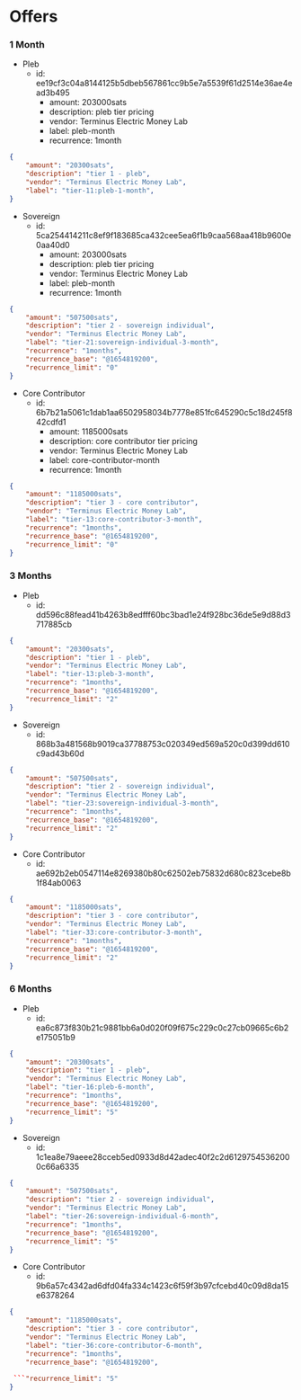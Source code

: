 # Offers

### 1 Month
- Pleb
    - id: ee19cf3c04a8144125b5dbeb567861cc9b5e7a5539f61d2514e36ae4ead3b495
      -  amount: 203000sats
      -  description: pleb tier pricing
      -  vendor: Terminus Electric Money Lab
      -  label: pleb-month
      -  recurrence: 1month
```json
{
    "amount": "20300sats",
    "description": "tier 1 - pleb",
    "vendor": "Terminus Electric Money Lab",
    "label": "tier-11:pleb-1-month",
}
```
- Sovereign
    - id: 5ca254414211c8ef9f183685ca432cee5ea6f1b9caa568aa418b9600e0aa40d0
      -  amount: 203000sats
      -  description: pleb tier pricing
      -  vendor: Terminus Electric Money Lab
      -  label: pleb-month
      -  recurrence: 1month
```json
{
    "amount": "507500sats",
    "description": "tier 2 - sovereign individual",
    "vendor": "Terminus Electric Money Lab",
    "label": "tier-21:sovereign-individual-3-month",
    "recurrence": "1months",
    "recurrence_base": "@1654819200",
    "recurrence_limit": "0"
}
```
- Core Contributor
    - id: 6b7b21a5061c1dab1aa6502958034b7778e851fc645290c5c18d245f842cdfd1
      -  amount: 1185000sats
      -  description: core contributor tier pricing
      -  vendor: Terminus Electric Money Lab
      -  label: core-contributor-month
      -  recurrence: 1month
```json
{
    "amount": "1185000sats",
    "description": "tier 3 - core contributor",
    "vendor": "Terminus Electric Money Lab",
    "label": "tier-13:core-contributor-3-month",
    "recurrence": "1months",
    "recurrence_base": "@1654819200",
    "recurrence_limit": "0"
}
```

### 3 Months
- Pleb
    - id: dd596c88fead41b4263b8edfff60bc3bad1e24f928bc36de5e9d88d3717885cb
```json
{
    "amount": "20300sats",
    "description": "tier 1 - pleb",
    "vendor": "Terminus Electric Money Lab",
    "label": "tier-13:pleb-3-month",
    "recurrence": "1months",
    "recurrence_base": "@1654819200",
    "recurrence_limit": "2"
}
```
- Sovereign
    - id: 868b3a481568b9019ca37788753c020349ed569a520c0d399dd610c9ad43b60d
```json
{
    "amount": "507500sats",
    "description": "tier 2 - sovereign individual",
    "vendor": "Terminus Electric Money Lab",
    "label": "tier-23:sovereign-individual-3-month",
    "recurrence": "1months",
    "recurrence_base": "@1654819200",
    "recurrence_limit": "2"
}
```
- Core Contributor
    - id: ae692b2eb0547114e8269380b80c62502eb75832d680c823cebe8b1f84ab0063
```json
{
    "amount": "1185000sats",
    "description": "tier 3 - core contributor",
    "vendor": "Terminus Electric Money Lab",
    "label": "tier-33:core-contributor-3-month",
    "recurrence": "1months",
    "recurrence_base": "@1654819200",
    "recurrence_limit": "2"
}
```

### 6 Months
- Pleb
    - id: ea6c873f830b21c9881bb6a0d020f09f675c229c0c27cb09665c6b2e175051b9
```json
{
    "amount": "20300sats",
    "description": "tier 1 - pleb",
    "vendor": "Terminus Electric Money Lab",
    "label": "tier-16:pleb-6-month",
    "recurrence": "1months",
    "recurrence_base": "@1654819200",
    "recurrence_limit": "5"
}
```
- Sovereign
    - id: 1c1ea8e79aeee28cceb5ed0933d8d42adec40f2c2d61297545362000c66a6335
```json
{
    "amount": "507500sats",
    "description": "tier 2 - sovereign individual",
    "vendor": "Terminus Electric Money Lab",
    "label": "tier-26:sovereign-individual-6-month",
    "recurrence": "1months",
    "recurrence_base": "@1654819200",
    "recurrence_limit": "5"
}
```
- Core Contributor
    - id: 9b6a57c4342ad6dfd04fa334c1423c6f59f3b97cfcebd40c09d8da15e6378264
```json
{
    "amount": "1185000sats",
    "description": "tier 3 - core contributor",
    "vendor": "Terminus Electric Money Lab",
    "label": "tier-36:core-contributor-6-month",
    "recurrence": "1months",
    "recurrence_base": "@1654819200",
 
 ```"recurrence_limit": "5"
}